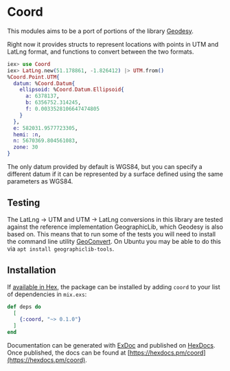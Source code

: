 # Coord

This modules aims to be a port of portions of the library
[Geodesy](https://www.movable-type.co.uk/).
 
Right now it provides structs to represent locations with points in UTM and
LatLng format, and functions to convert between the two formats.

```elixir
iex> use Coord
iex> LatLng.new(51.178861, -1.826412) |> UTM.from()
%Coord.Point.UTM{
  datum: %Coord.Datum{
    ellipsoid: %Coord.Datum.Ellipsoid{
      a: 6378137,
      b: 6356752.314245,
      f: 0.0033528106647474805
    }
  },
  e: 582031.9577723305,
  hemi: :n,
  n: 5670369.804561083,
  zone: 30
}
```

The only datum provided by default is WGS84, but you can specify a different
datum if it can be represented by a surface defined using the same parameters as
WGS84.

## Testing
The LatLng -> UTM and UTM -> LatLng conversions in this library are tested
against the reference implementation GeographicLib, which Geodesy is also based
on. This means that to run some of the tests you will need to install the
command line utility
[GeoConvert](https://geographiclib.sourceforge.io/html/GeoConvert.1.html). On
Ubuntu you may be able to do this via `apt install geographiclib-tools`. 


## Installation

If [available in Hex](https://hex.pm/docs/publish), the package can be installed
by adding `coord` to your list of dependencies in `mix.exs`:

```elixir
def deps do
  [
    {:coord, "~> 0.1.0"}
  ]
end
```

Documentation can be generated with [ExDoc](https://github.com/elixir-lang/ex_doc)
and published on [HexDocs](https://hexdocs.pm). Once published, the docs can
be found at [https://hexdocs.pm/coord](https://hexdocs.pm/coord).
